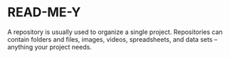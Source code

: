 # READ-ME-Y
A repository is usually used to organize a single project. Repositories can contain folders and files, images, videos, spreadsheets, and data sets – anything your project needs. 
